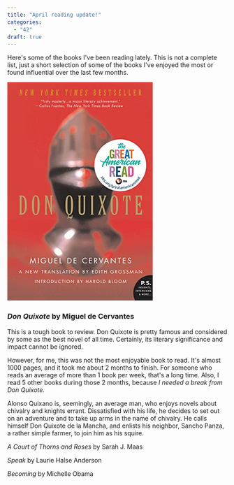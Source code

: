 ```yaml
---
title: "April reading update!"
categories: 
  - "42"
draft: true
---
```


Here's some of the books I've been reading lately. This is not a complete list, just a short selection of some of the books I've enjoyed the most or found influential over the last few months.

![Don Quixote](images/41u9Jedk-mL.jpg)

### _Don Quixote_ by Miguel de Cervantes

This is a tough book to review. Don Quixote is pretty famous and considered by some as the best novel of all time. Certainly, its literary significance and impact cannot be ignored.

However, for me, this was not the most enjoyable book to read. It's almost 1000 pages, and it took me about 2 months to finish. For someone who reads an average of more than 1 book per week, that's a long time. Also, I read 5 other books during those 2 months, because _I needed a break from Don Quixote._

Alonso Quixano is, seemingly, an average man, who enjoys novels about chivalry and knights errant. Dissatisfied with his life, he decides to set out on an adventure and to take up arms in the name of chivalry. He calls himself Don Quixote de la Mancha, and enlists his neighbor, Sancho Panza, a rather simple farmer, to join him as his squire.

_A Court of Thorns and Roses_ by Sarah J. Maas

_Speak_ by Laurie Halse Anderson

_Becoming_ by Michelle Obama
